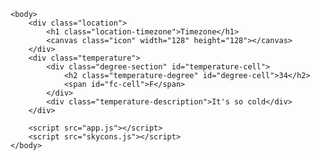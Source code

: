<html>
    <head>
        <meta charset="UTF-8" />
        <meta name="viewport" content="width=device-width, initial-scale=1.0" />
        <meta http-quiv="X-UA-Compatible" content="ie=edge" />
        <link rel="stylesheet" href="./style.css" />
        <title>Weather</title>
    </head>

    <body>
        <div class="location">
            <h1 class="location-timezone">Timezone</h1>
            <canvas class="icon" width="128" height="128"></canvas>
        </div>
        <div class="temperature">
            <div class="degree-section" id="temperature-cell">
                <h2 class="temperature-degree" id="degree-cell">34</h2>
                <span id="fc-cell">F</span> 
            </div>
            <div class="temperature-description">It's so cold</div>
        </div>

        <script src="app.js"></script>
        <script src="skycons.js"></script>
    </body>
</html>